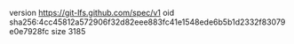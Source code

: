 version https://git-lfs.github.com/spec/v1
oid sha256:4cc45812a572906f32d82eee883fc41e1548ede6b5b1d2332f83079e0e7928fc
size 3185
